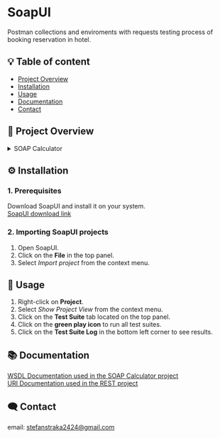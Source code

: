
# SoapUI

Postman collections and enviroments with requests testing process of booking reservation in hotel.




## :bulb: Table of content
- [Project Overview](#-project-overview)
- [Installation](#️-installation)
- [Usage](#-usage)
- [Documentation](#-documentation)
- [Contact](#️-contact)
## 📖 Project Overview
<details>
  <summary>SOAP Calculator</summary>
  - **Add operation**  
  - **Subtract operation**  
  - **Multiply operation**  
  - **Divide operation**  
  - **Groovy Script to run request**  
  - **Groovy Script to run test suite**  
  - **Groovy Script to run test case**  
  - **SetUp and TearDown Groovy Script**  
</details>

## ⚙️ Installation
### 1. Prerequisites
Download SoapUI and install it on your system.  
[SoapUI download link](https://www.soapui.org/downloads/soapui/) 
### 2. Importing SoapUI projects
1. Open SoapUI.
2. Click on the **File** in the top panel.
3. Select *Import project* from the context menu.
   
## 📝 Usage
1. Right-click on **Project**.
2. Select *Show Project View* from the context menu.
3. Click on the **Test Suite** tab located on the top panel.
4. Click on the **green play icon** to run all test suites.
5. Click on the **Test Suite Log** in the bottom left corner to see results.

## 📚 Documentation

[WSDL Documentation used in the SOAP Calculator project](http://www.dneonline.com/calculator.asmx?WSDL)<br>
[URI Documentation used in the REST project](https://reqres.in)

## 🗨️ Contact
email: stefanstraka2424@gmail.com
